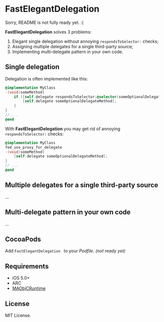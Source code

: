 
# FastElegantDelegation

Sorry, README is not fully ready yet. :(

**FastElegantDelegation** solves 3 problems:

1. Elegant single delegation without annoying `respondsToSelector:` checks;
2. Assigning multiple delegates for a single third-party source;
3. Implementing multi-delegate pattern in your own code.


## Single delegation
Delegation is often implemented like this:

```objective-c
@implementation MyClass
-(void)someMethod{
    if ([self.delegate respondsToSelector:@selector(someOptionalDelegateMethod)]) {
        [self.delegate someOptionalDelegateMethod];
    }
}
// ...
@end
```

With **FastElegantDelegation** you may get rid of annoying `respondsToSelector:` checks:

```objective-c
@implementation MyClass
fed_use_proxy_for_delegate
-(void)someMethod{
    [self.delegate someOptionalDelegateMethod];
}
// ...
@end
```

## Multiple delegates for a single third-party source
…

## Multi-delegate pattern in your own code
…

## CocoaPods
Add `FastElegantDelegation ` to your _Podfile_. _(not ready yet)_

## Requirements
* iOS 5.0+
* ARC
* [MAObjCRuntime][MAObjCRuntime]

## License
MIT License.

[MAObjCRuntime]: https://github.com/mikeash/MAObjCRuntime
